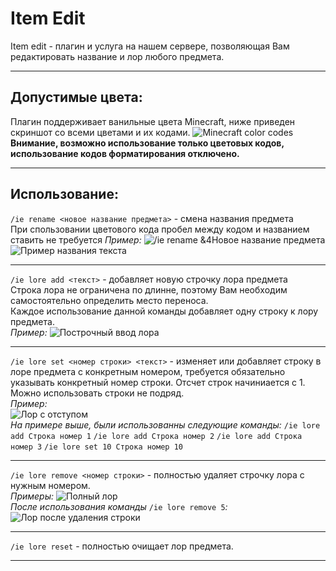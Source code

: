 # Item Edit

Item edit - плагин и услуга на нашем сервере, позволяющая Вам  редактировать название и лор любого предмета.
***
## Допустимые цвета:
Плагин поддерживает ванильные цвета Minecraft, ниже приведен  скриншот со всеми цветами и их кодами.
![Minecraft color codes](https://i.imgur.com/QPk1Ig4.png)  
**Внимание, возможно использование только цветовых кодов, использование кодов форматирования отключено.**
***
## Использование:
`/ie rename <новое название предмета>` - смена названия предмета  
При спользовании цветового кода пробел между кодом и названием ставить не требуется
*Пример:*
![/ie rename &4Новое название предмета](https://i.imgur.com/Dr9SvCP.png)  
![Пример названия текста](https://i.imgur.com/95STZ1u.png)  
***
`/ie lore add <текст>` - добавляет новую строчку лора предмета  
Строка лора не ограничена по длинне, поэтому Вам необходим самостоятельно определить место переноса.  
Каждое использование данной команды добавляет одну строку к лору предмета.  
*Пример:*
![Построчный ввод лора](https://i.imgur.com/CDhA0ko.png)  
***
`/ie lore set <номер строки> <текст>` - изменяет или добавляет строку в лоре предмета с конкретным   номером, требуется обязательно указывать конкретный номер строки. Отсчет строк начиниается с 1.   Можно использовать строки не подряд.  
*Пример:*  
![Лор с отступом](https://i.imgur.com/PQ9MtW4.png)  
*На примере выше, были использованны следующие команды:*
`/ie lore add Строка номер 1`
`/ie lore add Строка номер 2`
`/ie lore add Строка номер 3`
`/ie lore set 10 Строка номер 10`
***
`/ie lore remove <номер строки>` - полностью удаляет строчку лора с нужным номером.  
*Примеры:*
![Полный лор](https://i.imgur.com/fPmIsE0.png)  
*После использования команды* `/ie lore remove 5`*:*  
![Лор после удаления строки](https://i.imgur.com/tU8cOLJ.png)  
***
`/ie lore reset` - полностью очищает лор предмета.
***